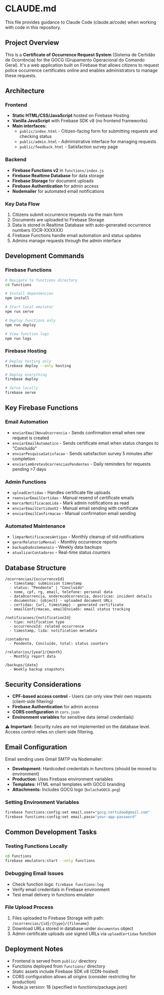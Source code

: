 # CLAUDE.md

This file provides guidance to Claude Code (claude.ai/code) when working with code in this repository.

## Project Overview

This is a **Certificate of Occurrence Request System** (Sistema de Certidão de Ocorrência) for the GOCG (Grupamento Operacional do Comando Geral). It's a web application built on Firebase that allows citizens to request police occurrence certificates online and enables administrators to manage these requests.

## Architecture

### Frontend
- **Static HTML/CSS/JavaScript** hosted on Firebase Hosting
- **Vanilla JavaScript** with Firebase SDK v8 (no frontend frameworks)
- **Main interfaces:**
  - `public/index.html` - Citizen-facing form for submitting requests and checking status
  - `public/admin.html` - Administrative interface for managing requests
  - `public/feedback.html` - Satisfaction survey page

### Backend
- **Firebase Functions v2** in `functions/index.js`
- **Firebase Realtime Database** for data storage
- **Firebase Storage** for document uploads
- **Firebase Authentication** for admin access
- **Nodemailer** for automated email notifications

### Key Data Flow
1. Citizens submit occurrence requests via the main form
2. Documents are uploaded to Firebase Storage
3. Data is stored in Realtime Database with auto-generated occurrence numbers (OCR-XXXXXX)
4. Firebase Functions handle email automation and status updates
5. Admins manage requests through the admin interface

## Development Commands

### Firebase Functions
```bash
# Navigate to functions directory
cd functions

# Install dependencies
npm install

# Start local emulator
npm run serve

# Deploy functions only
npm run deploy

# View function logs
npm run logs
```

### Firebase Hosting
```bash
# Deploy hosting only
firebase deploy --only hosting

# Deploy everything
firebase deploy

# Serve locally
firebase serve
```

## Key Firebase Functions

### Email Automation
- `enviarEmailNovaOcorrencia` - Sends confirmation email when new request is created
- `enviarEmailAutomatico` - Sends certificate email when status changes to "Concluído"
- `enviarPesquisaSatisfacao` - Sends satisfaction survey 5 minutes after completion
- `enviarLembretesOcorrenciasPendentes` - Daily reminders for requests pending >7 days

### Admin Functions
- `uploadCertidao` - Handles certificate file uploads
- `reenviarEmailCertidao` - Manual resend of certificate emails
- `marcarNotificacaoLida` - Mark admin notifications as read
- `enviarEmailCertidaoV2` - Manual email sending with certificate
- `enviarEmailConfirmacao` - Manual confirmation email sending

### Automated Maintenance
- `limparNotificacoesAntigas` - Monthly cleanup of old notifications
- `gerarRelatorioMensal` - Monthly occurrence reports
- `backupDadosSemanais` - Weekly data backups
- `atualizarContadores` - Real-time status counters

## Database Structure

```
/ocorrencias/{occurrenceId}
  - timestamp: submission timestamp
  - status: "Pendente" | "Concluído"
  - nome, cpf, rg, email, telefone: personal data
  - dataOcorrencia, enderecoOcorrencia, descricao: incident details
  - documentos: {object} - uploaded document URLs
  - certidao: {url, timestamp} - generated certificate
  - emailConfirmacao, emailEnviado: email status tracking

/notificacoes/{notificationId}
  - tipo: notification type
  - occurrenceId: related occurrence
  - timestamp, lida: notification metadata

/contadores
  - Pendente, Concluído, total: status counters

/relatorios/{year}/{month}
  - Monthly report data

/backups/{date}
  - Weekly backup snapshots
```

## Security Considerations

- **CPF-based access control** - Users can only view their own requests (client-side filtering)
- **Firebase Authentication** for admin access
- **CORS configuration** in `cors.json`
- **Environment variables** for sensitive data (email credentials)

⚠️ **Important:** Security rules are not implemented on the database level. Access control relies on client-side filtering.

## Email Configuration

Email sending uses Gmail SMTP via Nodemailer:
- **Development:** Hardcoded credentials in functions (should be moved to environment)
- **Production:** Uses Firebase environment variables
- **Templates:** HTML email templates with GOCG branding
- **Attachments:** Includes GOCG logo (`bolachaGOCG.png`)

### Setting Environment Variables
```bash
firebase functions:config:set email.user="gocg.certidao@gmail.com"
firebase functions:config:set email.pass="your-app-password"
```

## Common Development Tasks

### Testing Functions Locally
```bash
cd functions
firebase emulators:start --only functions
```

### Debugging Email Issues
- Check function logs: `firebase functions:log`
- Verify email credentials in Firebase environment
- Test email delivery in functions emulator

### File Upload Process
1. Files uploaded to Firebase Storage with path: `/ocorrencias/{id}/{type}/{filename}`
2. Download URLs stored in database under `documentos` object
3. Admin certificate uploads use signed URLs via `uploadCertidao` function

## Deployment Notes

- Frontend is served from `public/` directory
- Functions deployed from `functions/` directory
- Static assets include Firebase SDK v8 (CDN-hosted)
- CORS configuration allows all origins (consider restricting for production)
- Node.js version: 18 (specified in functions/package.json)